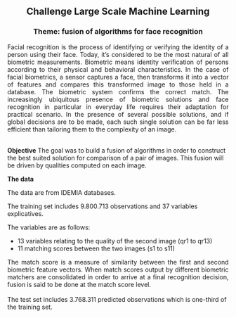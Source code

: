 <div align='center'><h2>Challenge Large Scale Machine Learning</h2></div>

<div align='center'><h3>Theme: fusion of algorithms for face recognition</div>

<div align='justify'>Facial recognition is the process of identifying or verifying the identity of a person using their face. Today, it’s considered to be the most natural of all biometric measurements. Biometric means identity verification of persons according to their physical and behavioral characteristics. In the case of facial biometrics, a sensor captures a face, then transforms it into a vector of features and compares this transformed image to those held in a database. The biometric system confirms the correct match.
The increasingly ubiquitous presence of biometric solutions and face recognition in particular in everyday life requires their adaptation for practical scenario. In the presence of several possible solutions, and if global decisions are to be made, each such single solution can be far less efficient than tailoring them to the complexity of an image.</div>
<br>
  
**Objective**
The goal was to build a fusion of algorithms in order to construct the best suited solution for comparison of a pair of images. This fusion will be driven by qualities computed on each image.

**The data**

The data are from IDEMIA databases. 

The training set includes 9.800.713 observations and 37 variables explicatives. 

The variables are as follows:

* 13 variables relating to the quality of the second image (qr1 to qr13)
* 11 matching scores between the two images (s1 to s11)

<div align='justify'>The match score is a measure of similarity between the first and second biometric feature vectors. When match scores output by different biometric matchers are consolidated in order to arrive at a final recognition decision, fusion is said to be done at the match score level.</div>
  
<br>
The test set includes 3.768.311 predicted observations which is one-third of the training set.

